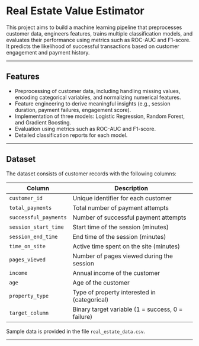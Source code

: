 # Real Estate Value Estimator

This project aims to build a machine learning pipeline that preprocesses customer data, engineers features, trains multiple classification models, and evaluates their performance using metrics such as ROC-AUC and F1-score. It predicts the likelihood of successful transactions based on customer engagement and payment history.

---

## Features

- Preprocessing of customer data, including handling missing values, encoding categorical variables, and normalizing numerical features.
- Feature engineering to derive meaningful insights (e.g., session duration, payment failures, engagement score).
- Implementation of three models: Logistic Regression, Random Forest, and Gradient Boosting.
- Evaluation using metrics such as ROC-AUC and F1-score.
- Detailed classification reports for each model.

---

## Dataset

The dataset consists of customer records with the following columns:

| Column               | Description                                |
|----------------------|--------------------------------------------|
| `customer_id`        | Unique identifier for each customer       |
| `total_payments`     | Total number of payment attempts          |
| `successful_payments`| Number of successful payment attempts     |
| `session_start_time` | Start time of the session (minutes)       |
| `session_end_time`   | End time of the session (minutes)         |
| `time_on_site`       | Active time spent on the site (minutes)   |
| `pages_viewed`       | Number of pages viewed during the session |
| `income`             | Annual income of the customer             |
| `age`                | Age of the customer                       |
| `property_type`      | Type of property interested in (categorical) |
| `target_column`      | Binary target variable (1 = success, 0 = failure) |

Sample data is provided in the file `real_estate_data.csv`.

---
